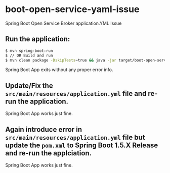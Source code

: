 # boot-open-service-yaml-issue
Spring Boot Open Service Broker application.YML Issue

## Run the application:

```sh
$ mvn spring-boot:run
$ // OR Build and run
$ mvn clean package -DskipTests=true && java -jar target/boot-open-service-yaml-issue-0.0.1-SNAPSHOT.jar
```

Spring Boot App exits without any proper error info.

## Update/Fix the `src/main/resources/application.yml` file and re-run the application.

Spring Boot App works just fine.

## Again introduce error in `src/main/resources/application.yml` file but update the `pom.xml` to Spring Boot 1.5.X Release and re-run the applciation.

Spring Boot App works just fine.
